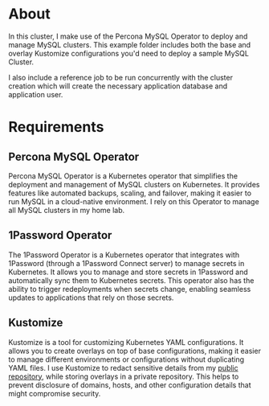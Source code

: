 # About

In this cluster, I make use of the Percona MySQL Operator to deploy and manage MySQL clusters.
This example folder includes both the base and overlay Kustomize configurations you'd need
to deploy a sample MySQL Cluster. 

I also include a reference job to be run concurrently with the cluster creation which will
create the necessary application database and application user.

# Requirements

## Percona MySQL Operator

Percona MySQL Operator is a Kubernetes operator that simplifies the deployment and management
of MySQL clusters on Kubernetes. It provides features like automated backups, scaling, and
failover, making it easier to run MySQL in a cloud-native environment. I rely on this
Operator to manage all MySQL clusters in my home lab. 

## 1Password Operator

The 1Password Operator is a Kubernetes operator that integrates with 1Password (through a 
1Password Connect server) to manage secrets in Kubernetes. It allows you to manage and
store secrets in 1Password and automatically sync them to Kubernetes secrets. This
operator also has the ability to trigger redeployments when secrets change, enabling
seamless updates to applications that rely on those secrets.

## Kustomize

Kustomize is a tool for customizing Kubernetes YAML configurations. It allows you to
create overlays on top of base configurations, making it easier to manage different 
environments or configurations without duplicating YAML files. I use Kustomize to
redact sensitive details from my [public repository](https://github.com/zbmowrey/lab),
while storing overlays in a private repository. This helps to prevent disclosure of
domains, hosts, and other configuration details that might compromise security.